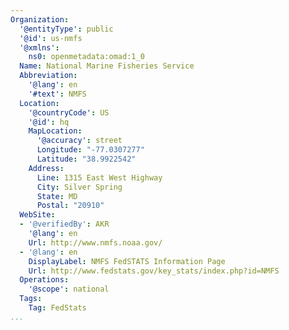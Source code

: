 ```yaml
---
Organization:
  '@entityType': public
  '@id': us-nmfs
  '@xmlns':
    ns0: openmetadata:omad:1_0
  Name: National Marine Fisheries Service
  Abbreviation:
    '@lang': en
    '#text': NMFS
  Location:
    '@countryCode': US
    '@id': hq
    MapLocation:
      '@accuracy': street
      Longitude: "-77.0307277"
      Latitude: "38.9922542"
    Address:
      Line: 1315 East West Highway
      City: Silver Spring
      State: MD
      Postal: "20910"
  WebSite:
  - '@verifiedBy': AKR
    '@lang': en
    Url: http://www.nmfs.noaa.gov/
  - '@lang': en
    DisplayLabel: NMFS FedSTATS Information Page
    Url: http://www.fedstats.gov/key_stats/index.php?id=NMFS
  Operations:
    '@scope': national
  Tags:
    Tag: FedStats
...
```

